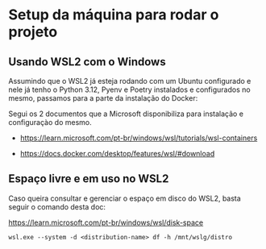 # Setup da máquina para rodar o projeto

## Usando WSL2 com o Windows

Assumindo que o WSL2 já esteja rodando com um Ubuntu configurado e nele já tenho o Python 3.12, Pyenv e Poetry instalados e configurados no mesmo, passamos para a parte da instalação do Docker:

Segui os 2 documentos que a Microsoft disponibiliza para instalação e configuraçào do mesmo. 

- https://learn.microsoft.com/pt-br/windows/wsl/tutorials/wsl-containers

- https://docs.docker.com/desktop/features/wsl/#download

## Espaço livre e em uso no WSL2

Caso queira consultar e gerenciar o espaço em disco do WSL2, basta seguir o comando desta doc:

https://learn.microsoft.com/pt-br/windows/wsl/disk-space

`wsl.exe --system -d <distribution-name> df -h /mnt/wslg/distro`
